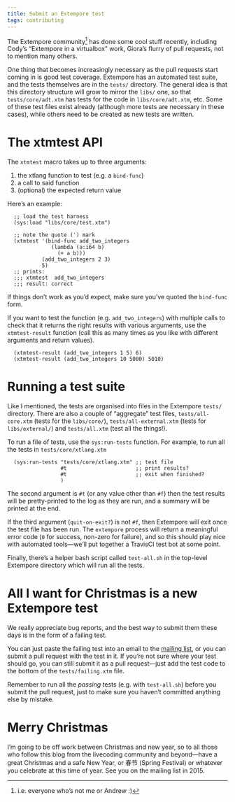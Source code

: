 ```yaml
---
title: Submit an Extempore test
tags: contributing
---
```


The Extempore community[^1] has done some cool stuff recently, including
Cody’s “Extempore in a virtualbox” work, Giora’s flurry of pull
requests, not to mention many others.

One thing that becomes increasingly necessary as the pull requests start
coming in is good test coverage. Extempore has an automated test suite,
and the tests themselves are in the `tests/` directory. The general idea
is that this directory structure will grow to mirror the `libs/` one, so
that `tests/core/adt.xtm` has tests for the code in `libs/core/adt.xtm`,
etc. Some of these test files exist already (although more tests are
necessary in these cases), while others need to be created as new tests
are written.

# The xtmtest API

The `xtmtest` macro takes up to three arguments:

1.  the xtlang function to test (e.g. a `bind-func`)
2.  a call to said function
3.  (optional) the expected return value

Here’s an example:

``` {.extempore}
  ;; load the test harness
  (sys:load "libs/core/test.xtm")

  ;; note the quote (') mark
  (xtmtest '(bind-func add_two_integers
              (lambda (a:i64 b)
                (+ a b)))
           (add_two_integers 2 3)
           5)
  ;; prints:
  ;;; xtmtest  add_two_integers
  ;;; result: correct
```

If things don’t work as you’d expect, make sure you’ve quoted the
`bind-func` form.

If you want to test the function (e.g. `add_two_integers`) with multiple
calls to check that it returns the right results with various arguments,
use the `xtmtest-result` function (call this as many times as you like
with different arguments and return values).

``` {.extempore}
  (xtmtest-result (add_two_integers 1 5) 6)
  (xtmtest-result (add_two_integers 10 5000) 5010)
```

# Running a test suite

Like I mentioned, the tests are organised into files in the Extempore
`tests/` directory. There are also a couple of “aggregate” test files,
`tests/all-core.xtm` (tests for the `libs/core/`),
`tests/all-external.xtm` (tests for `libs/external/`) and
`tests/all.xtm` (test all the things!).

To run a file of tests, use the `sys:run-tests` function. For example,
to run all the tests in `tests/core/xtlang.xtm`

``` {.extempore}
  (sys:run-tests "tests/core/xtlang.xtm" ;; test file
                 #t                      ;; print results?
                 #t                      ;; exit when finished?
                 )
```

The second argument is `#t` (or any value other than `#f`) then the test
results will be pretty-printed to the log as they are run, and a summary
will be printed at the end.

If the third argument (`quit-on-exit?`) is not `#f`, then Extempore will
exit once the test file has been run. The `extempore` process will
return a meaningful error code (`0` for success, non-zero for failure),
and so this should play nice with automated tools—we’ll put together a
TravisCI test bot at some point.

Finally, there’s a helper bash script called `test-all.sh` in the
top-level Extempore directory which will run all the tests.

# All I want for Christmas is a new Extempore test

We really appreciate bug reports, and the best way to submit them these
days is in the form of a failing test.

You can just paste the failing test into an email to the [mailing
list](mailto:extemporelang@googlegroups.com), or you can submit a pull
request with the test in it. If you’re not sure where your test should
go, you can still submit it as a pull request—just add the test code to
the bottom of the `tests/failing.xtm` file.

Remember to run all the *passing* tests (e.g. with `test-all.sh`) before
you submit the pull request, just to make sure you haven’t committed
anything else by mistake.

# Merry Christmas

I’m going to be off work between Christmas and new year, so to all those
who follow this blog from the livecoding community and beyond—have a
great Christmas and a safe New Year, or 春节 (Spring Festival) or
whatever you celebrate at this time of year. See you on the mailing list
in 2015.

[^1]: i.e. everyone who’s not me or Andrew :)
